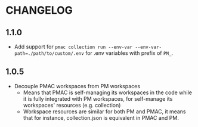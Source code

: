# CHANGELOG

## 1.1.0

- Add support for `pmac collection run --env-var --env-var-path=./path/to/custom/.env` for .env variables with prefix of `PM_`.

## 1.0.5

- Decouple PMAC workspaces from PM workspaces
  - Means that PMAC is self-managing its workspaces in the code while it is fully integrated with PM workspaces, for self-manage its workspaces' resources (e.g. collection)
  - Workspace resources are similar for both PM and PMAC, it means that for instance, collection.json is equivalent in PMAC and PM.
